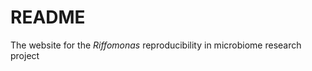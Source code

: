 README
====================

The website for the *Riffomonas* reproducibility in microbiome research project
